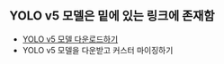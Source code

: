 ## YOLO v5 모델은 밑에 있는 링크에 존재함
- [YOLO v5 모델 다운로드하기](https://github.com/ultralytics/yolov5)
- YOLO v5 모델을 다운받고 커스터 마이징하기
